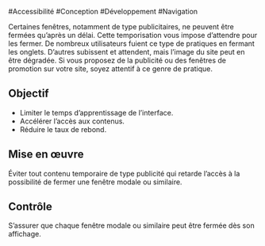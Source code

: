 
#Accessibilité #Conception #Développement #Navigation

Certaines fenêtres, notamment de type publicitaires, ne peuvent être fermées qu’après un délai. Cette temporisation vous impose d’attendre pour les fermer. De nombreux utilisateurs fuient ce type de pratiques en fermant les onglets. D’autres subissent et attendent, mais l’image du site peut en être dégradée. Si vous proposez de la publicité ou des fenêtres de promotion sur votre site, soyez attentif à ce genre de pratique.


## Objectif

* Limiter le temps d’apprentissage de l’interface.
* Accélérer l’accès aux contenus.
* Réduire le taux de rebond.

## Mise en œuvre

Éviter tout contenu temporaire de type publicité qui retarde l’accès à la possibilité de fermer une fenêtre modale ou similaire.

## Contrôle

S’assurer que chaque fenêtre modale ou similaire peut être fermée dès son affichage.

